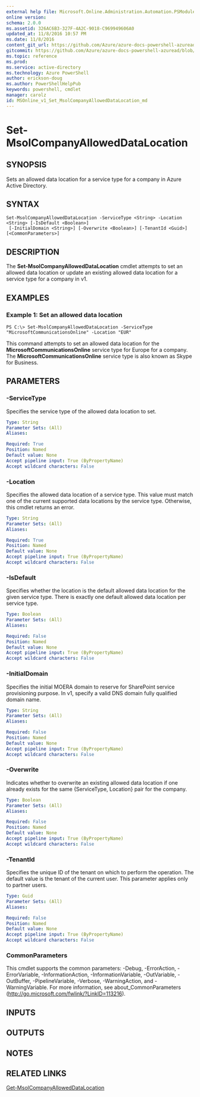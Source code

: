 ```yaml
---
external help file: Microsoft.Online.Administration.Automation.PSModule.dll-Help.xml
online version:
schema: 2.0.0
ms.assetid: 326AC6B3-327F-4A2C-9018-C969949606A0
updated_at: 11/8/2016 10:57 PM
ms.date: 11/8/2016
content_git_url: https://github.com/Azure/azure-docs-powershell-azuread/blob/live/Azure%20AD%20Cmdlets/MSOnline/v1/Set-MsolCompanyAllowedDataLocation.md
gitcommit: https://github.com/Azure/azure-docs-powershell-azuread/blob/1f9ce90a071efd51795186ba3f8b8d76905a96c3/Azure%20AD%20Cmdlets/MSOnline/v1/Set-MsolCompanyAllowedDataLocation.md
ms.topic: reference
ms.prod: 
ms.service: active-directory
ms.technology: Azure PowerShell
author: erickson-doug
ms.author: PowerShellHelpPub
keywords: powershell, cmdlet
manager: carolz
id: MSOnline_v1_Set_MsolCompanyAllowedDataLocation_md
---
```


# Set-MsolCompanyAllowedDataLocation

## SYNOPSIS
Sets an allowed data location for a service type for a company in Azure Active Directory.

## SYNTAX

```
Set-MsolCompanyAllowedDataLocation -ServiceType <String> -Location <String> [-IsDefault <Boolean>]
 [-InitialDomain <String>] [-Overwrite <Boolean>] [-TenantId <Guid>] [<CommonParameters>]
```

## DESCRIPTION
The **Set-MsolCompanyAllowedDataLocation** cmdlet attempts to set an allowed data location or update an existing allowed data location for a service type for a company in v1.

## EXAMPLES

### Example 1: Set an allowed data location
```
PS C:\> Set-MsolCompanyAllowedDataLocation -ServiceType "MicrosoftCommunicationsOnline" -Location "EUR"
```

This command attempts to set an allowed data location for the **MicrosoftCommunicationsOnline** service type for Europe for a company.
The **MicrosoftCommunicationsOnline** service type is also known as Skype for Business.

## PARAMETERS

### -ServiceType
Specifies the service type of the allowed data location to set.

```yaml
Type: String
Parameter Sets: (All)
Aliases:

Required: True
Position: Named
Default value: None
Accept pipeline input: True (ByPropertyName)
Accept wildcard characters: False
```

### -Location
Specifies the allowed data location of a service type.
This value must match one of the current supported data locations by the service type.
Otherwise, this cmdlet returns an error.

```yaml
Type: String
Parameter Sets: (All)
Aliases:

Required: True
Position: Named
Default value: None
Accept pipeline input: True (ByPropertyName)
Accept wildcard characters: False
```

### -IsDefault
Specifies whether the location is the default allowed data location for the given service type.
There is exactly one default allowed data location per service type.

```yaml
Type: Boolean
Parameter Sets: (All)
Aliases:

Required: False
Position: Named
Default value: None
Accept pipeline input: True (ByPropertyName)
Accept wildcard characters: False
```

### -InitialDomain
Specifies the initial MOERA domain to reserve for SharePoint service provisioning purpose.
In v1, specify a valid DNS domain fully qualified domain name.

```yaml
Type: String
Parameter Sets: (All)
Aliases:

Required: False
Position: Named
Default value: None
Accept pipeline input: True (ByPropertyName)
Accept wildcard characters: False
```

### -Overwrite
Indicates whether to overwrite an existing allowed data location if one already exists for the same {ServiceType, Location} pair for the company.

```yaml
Type: Boolean
Parameter Sets: (All)
Aliases:

Required: False
Position: Named
Default value: None
Accept pipeline input: True (ByPropertyName)
Accept wildcard characters: False
```

### -TenantId
Specifies the unique ID of the tenant on which to perform the operation.
The default value is the tenant of the current user.
This parameter applies only to partner users.

```yaml
Type: Guid
Parameter Sets: (All)
Aliases:

Required: False
Position: Named
Default value: None
Accept pipeline input: True (ByPropertyName)
Accept wildcard characters: False
```

### CommonParameters
This cmdlet supports the common parameters: -Debug, -ErrorAction, -ErrorVariable, -InformationAction, -InformationVariable, -OutVariable, -OutBuffer, -PipelineVariable, -Verbose, -WarningAction, and -WarningVariable. For more information, see about_CommonParameters (http://go.microsoft.com/fwlink/?LinkID=113216).

## INPUTS

## OUTPUTS

## NOTES

## RELATED LINKS
[Get-MsolCompanyAllowedDataLocation](xref:MSOnline/v1/Get-MsolCompanyAllowedDataLocation.md)
